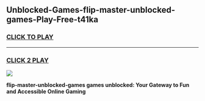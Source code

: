 
## Unblocked-Games-flip-master-unblocked-games-Play-Free-t41ka
<h3>
<a href="https://premium76.site?title=flip-master-unblocked-games&ref=15A">CLICK TO PLAY</a></h3>
<hr>

<h3>
<a href="https://premium76.site?title=flip-master-unblocked-games&ref=15A">CLICK 2 PLAY</a>
  
</h3>

<a href="https://premium76.site?title=flip-master-unblocked-games&ref=15A"><img src="https://clearcache.store/games.png"></a>


**flip-master-unblocked-games games unblocked: Your Gateway to Fun and Accessible Online Gaming**
